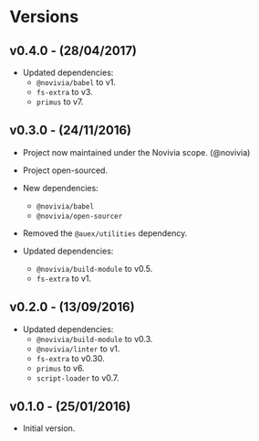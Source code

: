 # Versions

## v0.4.0 - (28/04/2017)

* Updated dependencies:
    * `@novivia/babel` to v1.
    * `fs-extra` to v3.
    * `primus` to v7.


## v0.3.0 - (24/11/2016)

* Project now maintained under the Novivia scope. (@novivia)
* Project open-sourced.

* New dependencies:
    * `@novivia/babel`
    * `@novivia/open-sourcer`

* Removed the `@auex/utilities` dependency.

* Updated dependencies:
    * `@novivia/build-module` to v0.5.
    * `fs-extra` to v1.


## v0.2.0 - (13/09/2016)

* Updated dependencies:
    * `@novivia/build-module` to v0.3.
    * `@novivia/linter` to v1.
    * `fs-extra` to v0.30.
    * `primus` to v6.
    * `script-loader` to v0.7.


## v0.1.0 - (25/01/2016)

* Initial version.

